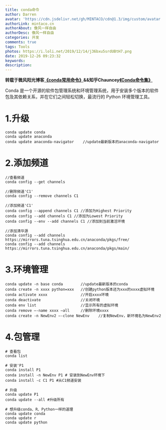 ```yaml
---
title: conda命令
author: Darren
avatar: 'https://cdn.jsdelivr.net/gh/MINTACO/cdn@1.3/img/custom/avatar.jpg'
authorLink: mintaco.cn
authorAbout: 像风一样自由
authorDesc: 像风一样自由
categories: 开发
comments: true
tags: Tools
photos: https://i.loli.net/2019/12/14/j36bxu5srdUBtH7.png
date: 2019-12-26 09:23:32
keywords:
description:
---
```


**转载于微风阳光博客[《conda常用命令》](https://www.cnblogs.com/cqliu/p/11199771.html)&&知乎Chauncey[《Conda命令集》](https://zhuanlan.zhihu.com/p/44973824)**

Conda 是一个开源的软件包管理系统和环境管理系统，用于安装多个版本的软件包及其依赖关系，并在它们之间轻松切换，最流行的 Python 环境管理工具。
# 1.升级
```
conda update conda
conda update anaconda
conda update anaconda-navigator    //update最新版本的anaconda-navigator   
```
# 2.添加频道
```
//查看频道
conda config --get channels

//删除频道'C1'
conda config --remove channels C1

//添加频道'C1'
conda config --append channels C1 //添加为Highest Priority
conda config --add channels C1 //添加为Lowest Priority
conda config --env --add channels C1 //添加到当前激活环境

//添加清华源
conda config --add channels https://mirrors.tuna.tsinghua.edu.cn/anaconda/pkgs/free/
conda config --add channels https://mirrors.tuna.tsinghua.edu.cn/anaconda/pkgs/main/
```

# 3.环境管理
```
conda update -n base conda        //update最新版本的conda
conda create -n xxxx python=xxx   //创建python版本还为xxx的xxxx虚拟环境
conda activate xxxx               //开启xxxx环境
conda deactivate                  //关闭环境
conda env list                    //显示所有的虚拟环境
conda remove —-name xxxx —all     //删除环境xxxx
conda create -n NewEnv2 —-clone NewEnv    //复制NewEnv，新环境名为NewEnv2
```
# 4.包管理
```
# 查看包
conda list 

# 安装'P1
conda install P1
conda install -n NewEnv P1 # 安装到NewEnv环境下
conda install -c C1 P1 #从C1频道安装

# 升级
conda update P1
conda update --all #升级所有

# 想升级conda、R、Python一样的道理
conda update conda 
conda update r
conda update python
```